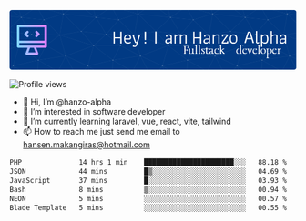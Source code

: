 ![Header](./github-header-image.png)

![Profile views](https://gpvc.arturio.dev/hanzo-alpha)

- 👋 Hi, I’m @hanzo-alpha
- 👀 I’m interested in software developer
- 🌱 I’m currently learning laravel, vue, react, vite, tailwind
- 📫 How to reach me just send me email to hansen.makangiras@hotmail.com 

<!---
hanzo-alpha/hanzo-alpha is a ✨ special ✨ repository because its `README.md` (this file) appears on your GitHub profile.
You can click the Preview link to take a look at your changes.
--->

<!--START_SECTION:waka-->

```text
PHP              14 hrs 1 min    ██████████████████████░░░   88.18 %
JSON             44 mins         █▒░░░░░░░░░░░░░░░░░░░░░░░   04.69 %
JavaScript       37 mins         █░░░░░░░░░░░░░░░░░░░░░░░░   03.93 %
Bash             8 mins          ▒░░░░░░░░░░░░░░░░░░░░░░░░   00.94 %
NEON             5 mins          ░░░░░░░░░░░░░░░░░░░░░░░░░   00.57 %
Blade Template   5 mins          ░░░░░░░░░░░░░░░░░░░░░░░░░   00.55 %
```

<!--END_SECTION:waka-->

